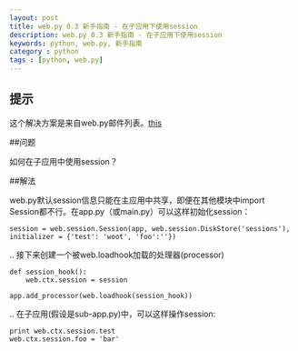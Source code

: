 ```yaml
---
layout: post
title: web.py 0.3 新手指南 - 在子应用下使用session
description: web.py 0.3 新手指南 - 在子应用下使用session
keywords: python, web.py, 新手指南
category : python
tags : [python, web.py]
---
```


## 提示

这个解决方案是来自web.py邮件列表。[this](http://www.mail-archive.com/webpy@googlegroups.com/msg02557.html)

##问题

如何在子应用中使用session？

##解法

web.py默认session信息只能在主应用中共享，即便在其他模块中import Session都不行。在app.py（或main.py）可以这样初始化session：

    session = web.session.Session(app, web.session.DiskStore('sessions'),
    initializer = {'test': 'woot', 'foo':''})

.. 接下来创建一个被web.loadhook加载的处理器(processor)

    def session_hook():
        web.ctx.session = session

    app.add_processor(web.loadhook(session_hook))

.. 在子应用(假设是sub-app.py)中，可以这样操作session:

    print web.ctx.session.test
    web.ctx.session.foo = 'bar'